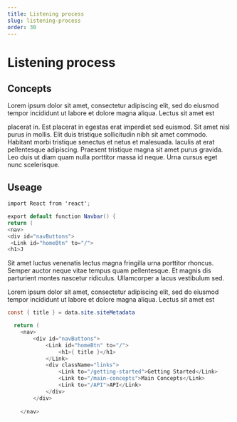 ```yaml
---
title: Listening process
slug: listening-process
order: 30
---
```


# Listening process

## Concepts

Lorem ipsum dolor sit amet, consectetur adipiscing elit, sed do eiusmod tempor incididunt ut labore et dolore magna aliqua. Lectus sit amet est

 placerat in. Est placerat in egestas erat imperdiet sed euismod. Sit amet nisl purus in mollis. Elit duis tristique sollicitudin nibh sit amet commodo. Habitant morbi tristique senectus et netus et malesuada. Iaculis at erat pellentesque adipiscing. Praesent tristique magna sit amet purus gravida. Leo duis ut diam quam nulla porttitor massa id neque. Urna cursus eget nunc scelerisque.

## Useage
 
 ```csharp
import React from 'react';

export default function Navbar() {
return (
<nav>
 <div id="navButtons">
  <Link id="homeBtn" to="/">
 <h1>J
 ```

 Sit amet luctus venenatis lectus magna fringilla urna porttitor rhoncus. Semper auctor neque vitae tempus quam pellentesque. Et magnis dis parturient montes nascetur ridiculus. Ullamcorper a lacus vestibulum sed.

 Lorem ipsum dolor sit amet, consectetur adipiscing elit, sed do eiusmod tempor incididunt ut labore et dolore magna aliqua. Lectus sit amet est

```csharp
const { title } = data.site.siteMetadata

  return (
    <nav>
        <div id="navButtons">
            <Link id="homeBtn" to="/">
                <h1>{ title }</h1>
            </Link>
            <div className="links">
                <Link to="/getting-started">Getting Started</Link>
                <Link to="/main-concepts">Main Concepts</Link>
                <Link to="/API">API</Link>
            </div>
        </div>
        
    </nav>

 ```
